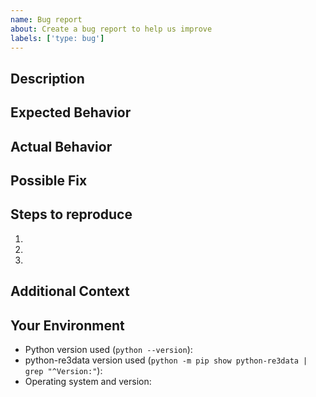```yaml
---
name: Bug report
about: Create a bug report to help us improve
labels: ['type: bug']
---
```

<!--- Provide a general summary of the issue in the Title above --->

## Description
<!--- Provide a more detailed introduction to the issue itself, and why you consider it to be a bug --->

## Expected Behavior
<!--- Tell us what should happen --->

## Actual Behavior
<!--- Tell us what happens instead --->

## Possible Fix
<!--- Not obligatory, but suggest a fix or reason for the bug --->

## Steps to reproduce
<!---
Provide a link to a live example, or an unambiguous set of steps to
reproduce this bug. Include code to reproduce, if relevant
--->
1.
2.
3.

## Additional Context
<!--- How has this bug affected you? What were you trying to accomplish? --->

## Your Environment
<!--- Please provide the output of the following commands. --->
- Python version used (`python --version`):
- python-re3data version used (`python -m pip show python-re3data | grep "^Version:"`):
- Operating system and version:

<!---
This issue template is adapted from:
"open-source-templates", https://github.com/TalAter/open-source-templates (MIT License).
--->
